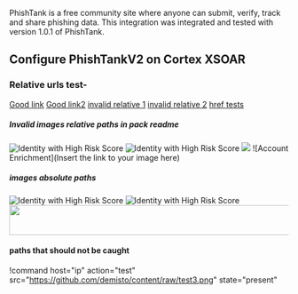PhishTank is a free community site where anyone can submit, verify, track and share phishing data.
This integration was integrated and tested with version 1.0.1 of PhishTank.
## Configure PhishTankV2 on Cortex XSOAR

### Relative urls test-
[Good link](https://www.good.co.il)
[Good link2](https://example.com)
[invalid relative 1](relative1.com)
[invalid relative 2](www.relative2.com)
<a href="hreftesting.com"> href tests </a>

##### Invalid images relative paths in pack readme
![Identity with High Risk Score](doc_files/High_Risk_User.png)
![Identity with High Risk Score](home/test1/test2/doc_files/High_Risk_User.png)
<img src="../../doc_files/Access_investigation_-_Generic_4_5.png"/>
![Account Enrichment](Insert the link to your image here)

##### images absolute paths
![Identity with High Risk Score](https://github.com/demisto/content/raw/test1.png)
![Identity with High Risk Score](https://raw.githubusercontent.com/demisto/content/raw/test1.png)
<img src="https://raw.githubusercontent.com/demisto/content/raw/test1.jpg" width="757" height="54">

#### paths that should not be caught
!command host="ip" action="test" src="https://github.com/demisto/content/raw/test3.png" state="present"
